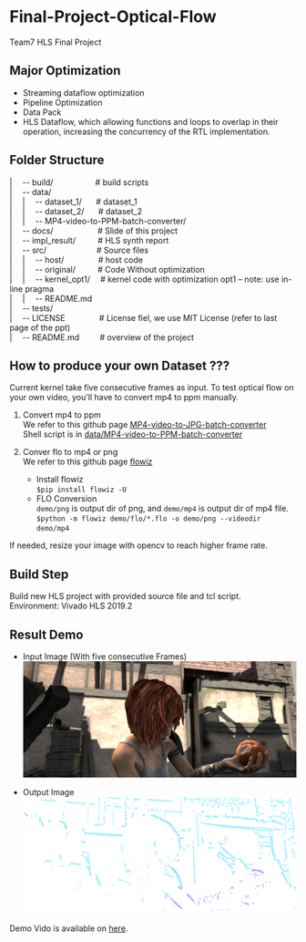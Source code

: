 # Final-Project-Optical-Flow

Team7 HLS Final Project  

## Major Optimization
* Streaming dataflow optimization 
* Pipeline Optimization
* Data Pack
* HLS Dataflow, which allowing functions and loops to overlap in their operation, increasing the concurrency of the RTL implementation.


## Folder Structure
 
|&emsp; -- build/&emsp;&emsp;&emsp;&emsp;&emsp;		    # build scripts  
|&emsp; -- data/			  
|&emsp;    |&emsp; -- dataset_1/&emsp;&ensp;		# dataset_1  
|&emsp;    |&emsp; -- dataset_2/&emsp;&ensp;		# dataset_2  
|&emsp;    |&emsp; -- MP4-video-to-PPM-batch-converter/   
|&emsp; -- docs/ &emsp;&emsp;&emsp;&emsp;&emsp;			# Slide of this project  
|&emsp; -- impl_result/ &emsp;&emsp;&ensp;# HLS synth report  
|&emsp; -- src/&emsp;&emsp;&emsp;&emsp;&emsp;&emsp;  # Source files  
|&emsp;    |&emsp; -- host/&emsp;&emsp;&emsp;&emsp;		# host code  
|&emsp;    |&emsp; -- original/&emsp;&emsp;&ensp;	# Code Without optimization  
|&emsp;    |&emsp; -- kernel_opt1/&ensp;&ensp;	# kernel code with optimization opt1 – note: use in-line pragma  	  
|&emsp;    |&emsp; --  README.md  
|&emsp; -- tests/  
|&emsp; -- LICENSE &emsp;&emsp;&emsp;&emsp;# License fiel, we use MIT License (refer to last page of the ppt)  
|&emsp; -- README.md &emsp;&emsp;		# overview of the project 


## How to produce your own Dataset ???
Current kernel take five consecutive frames as input. To test optical flow on your own video, you'll have to convert mp4 to ppm manually.

1. Convert mp4 to ppm  
We refer to this github page [MP4-video-to-JPG-batch-converter](https://github.com/jasonmayes/MP4-video-to-JPG-batch-converter)  
Shell script is in [data/MP4-video-to-PPM-batch-converter](https://github.com/yuweitt/Final-Project-Optical-Flow/tree/main/data/MP4-video-to-PPM-batch-converter)

2. Conver flo to mp4 or png  
We refer to this github page [flowiz](https://github.com/georgegach/flowiz)   
  
    * Install flowiz  
`$pip install flowiz -U`  
    * FLO Conversion  
    `demo/png` is output dir of png, and `demo/mp4` is output dir of mp4 file.  
`$python -m flowiz demo/flo/*.flo -o demo/png --videodir demo/mp4`

If needed, resize your image with opencv to reach higher frame rate.

## Build Step
Build new HLS project with provided source file and tcl script.  
Environment: Vivado HLS 2019.2 


## Result Demo

* Input Image (With five consecutive Frames)
![Demo](data/dataset_1/frame1.png)  

* Output Image
![Demo](docs/demo.png)  

Demo Vido is available on [here](https://drive.google.com/drive/u/0/folders/1aZEH42efPpHFc-OHz4QsEv5FFpby9B18).